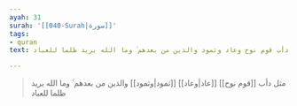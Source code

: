 ```yaml
---
ayah: 31
surah: '[[040-Surah|سورة]]'
tags:
- quran
text: مثل دأب قوم نوح وعاد وثمود والذين من بعدهم ۚ وما الله يريد ظلما للعباد

---
```

> مثل دأب [[قوم نوح]] [[عاد|وعاد]] [[ثمود|وثمود]] والذين من بعدهم ۚ وما الله يريد ظلما للعباد
